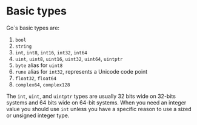 # Basic types

Go`s basic types are:

1. `bool`
2. `string`
3. `int`, `int8`, `int16`, `int32`, `int64`
4. `uint`, `uint8`, `uint16`, `uint32`, `uint64`, `uintptr`
5. `byte` alias for `uint8`
6. `rune` alias for `int32`, represents a Unicode code point
7. `float32`, `float64`
8. `complex64`, `complex128`

The `int`, `uint`, and `uintptr` types are usually 32 bits wide on 32-bits systems and 64 bits wide on 64-bit systems. When you need an integer value you should use `int` unless you have a specific reason to use a sized or unsigned integer type.
